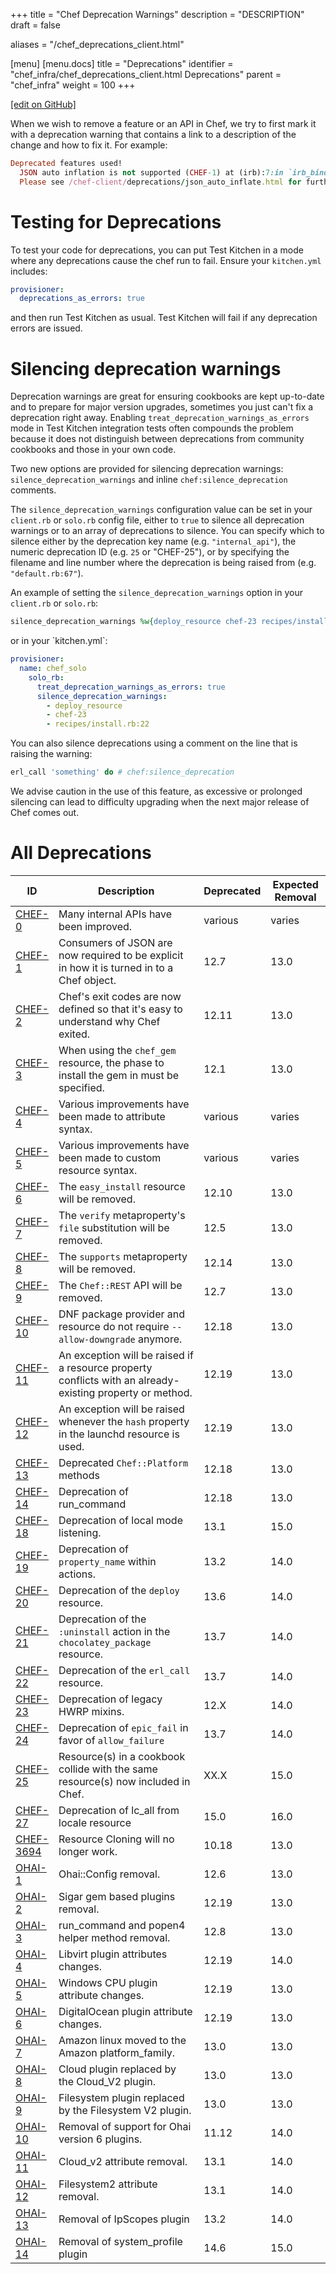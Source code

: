 +++
title = "Chef Deprecation Warnings"
description = "DESCRIPTION"
draft = false

aliases = "/chef_deprecations_client.html"

[menu]
  [menu.docs]
    title = "Deprecations"
    identifier = "chef_infra/chef_deprecations_client.html Deprecations"
    parent = "chef_infra"
    weight = 100
+++    

[\[edit on
GitHub\]](https://github.com/chef/chef-web-docs/blob/master/chef_master/source/chef_deprecations_client.rst)

When we wish to remove a feature or an API in Chef, we try to first mark
it with a deprecation warning that contains a link to a description of
the change and how to fix it. For example:

``` ruby
Deprecated features used!
  JSON auto inflation is not supported (CHEF-1) at (irb):7:in `irb_binding`.
  Please see /chef-client/deprecations/json_auto_inflate.html for further details and information on how to correct this problem.
```

Testing for Deprecations
========================

To test your code for deprecations, you can put Test Kitchen in a mode
where any deprecations cause the chef run to fail. Ensure your
`kitchen.yml` includes:

``` yaml
provisioner:
  deprecations_as_errors: true
```

and then run Test Kitchen as usual. Test Kitchen will fail if any
deprecation errors are issued.

Silencing deprecation warnings
==============================

Deprecation warnings are great for ensuring cookbooks are kept
up-to-date and to prepare for major version upgrades, sometimes you just
can't fix a deprecation right away. Enabling
`treat_deprecation_warnings_as_errors` mode in Test Kitchen integration
tests often compounds the problem because it does not distinguish
between deprecations from community cookbooks and those in your own
code.

Two new options are provided for silencing deprecation warnings:
`silence_deprecation_warnings` and inline `chef:silence_deprecation`
comments.

The `silence_deprecation_warnings` configuration value can be set in
your `client.rb` or `solo.rb` config file, either to `true` to silence
all deprecation warnings or to an array of deprecations to silence. You
can specify which to silence either by the deprecation key name (e.g.
`"internal_api"`), the numeric deprecation ID (e.g. `25` or <span
class="title-ref">"CHEF-25"</span>), or by specifying the filename and
line number where the deprecation is being raised from (e.g.
`"default.rb:67"`).

An example of setting the `silence_deprecation_warnings` option in your
`client.rb` or `solo.rb`:

``` ruby
silence_deprecation_warnings %w{deploy_resource chef-23 recipes/install.rb:22}
```

or in your \`kitchen.yml\`:

``` yaml
provisioner:
  name: chef_solo
    solo_rb:
      treat_deprecation_warnings_as_errors: true
      silence_deprecation_warnings:
        - deploy_resource
        - chef-23
        - recipes/install.rb:22
```

You can also silence deprecations using a comment on the line that is
raising the warning:

``` ruby
erl_call 'something' do # chef:silence_deprecation
```

We advise caution in the use of this feature, as excessive or prolonged
silencing can lead to difficulty upgrading when the next major release
of Chef comes out.

All Deprecations
================

<table>
<colgroup>
<col style="width: 12%" />
<col style="width: 57%" />
<col style="width: 10%" />
<col style="width: 20%" />
</colgroup>
<thead>
<tr class="header">
<th>ID</th>
<th>Description</th>
<th>Deprecated</th>
<th>Expected Removal</th>
</tr>
</thead>
<tbody>
<tr class="odd">
<td><a href="/deprecations_internal_api/">CHEF-0</a></td>
<td>Many internal APIs have been improved.</td>
<td>various</td>
<td>varies</td>
</tr>
<tr class="even">
<td><a href="/deprecations_json_auto_inflate/">CHEF-1</a></td>
<td>Consumers of JSON are now required to be explicit in how it is turned in to a Chef object.</td>
<td>12.7</td>
<td>13.0</td>
</tr>
<tr class="odd">
<td><a href="/deprecations_exit_code/">CHEF-2</a></td>
<td>Chef's exit codes are now defined so that it's easy to understand why Chef exited.</td>
<td>12.11</td>
<td>13.0</td>
</tr>
<tr class="even">
<td><a href="/deprecations_chef_gem_compile_time/">CHEF-3</a></td>
<td>When using the <code>chef_gem</code> resource, the phase to install the gem in must be specified.</td>
<td>12.1</td>
<td>13.0</td>
</tr>
<tr class="odd">
<td><a href="/deprecations_attributes/">CHEF-4</a></td>
<td>Various improvements have been made to attribute syntax.</td>
<td>various</td>
<td>varies</td>
</tr>
<tr class="even">
<td><a href="/deprecations_custom_resource_cleanups/">CHEF-5</a></td>
<td>Various improvements have been made to custom resource syntax.</td>
<td>various</td>
<td>varies</td>
</tr>
<tr class="odd">
<td><a href="/deprecations_easy_install/">CHEF-6</a></td>
<td>The <code>easy_install</code> resource will be removed.</td>
<td>12.10</td>
<td>13.0</td>
</tr>
<tr class="even">
<td><a href="/deprecations_verify_file/">CHEF-7</a></td>
<td>The <code>verify</code> metaproperty's <code>file</code> substitution will be removed.</td>
<td>12.5</td>
<td>13.0</td>
</tr>
<tr class="odd">
<td><a href="/deprecations_supports_property/">CHEF-8</a></td>
<td>The <code>supports</code> metaproperty will be removed.</td>
<td>12.14</td>
<td>13.0</td>
</tr>
<tr class="even">
<td><a href="/deprecations_chef_rest/">CHEF-9</a></td>
<td>The <code>Chef::REST</code> API will be removed.</td>
<td>12.7</td>
<td>13.0</td>
</tr>
<tr class="odd">
<td><a href="/deprecations_dnf_package_allow_downgrade/">CHEF-10</a></td>
<td>DNF package provider and resource do not require <code>--allow-downgrade</code> anymore.</td>
<td>12.18</td>
<td>13.0</td>
</tr>
<tr class="even">
<td><a href="/deprecations_property_name_collision/">CHEF-11</a></td>
<td>An exception will be raised if a resource property conflicts with an already-existing property or method.</td>
<td>12.19</td>
<td>13.0</td>
</tr>
<tr class="odd">
<td><a href="/deprecations_launchd_hash_property/">CHEF-12</a></td>
<td>An exception will be raised whenever the <code>hash</code> property in the launchd resource is used.</td>
<td>12.19</td>
<td>13.0</td>
</tr>
<tr class="even">
<td><a href="/deprecations_chef_platform_methods/">CHEF-13</a></td>
<td>Deprecated <code>Chef::Platform</code> methods</td>
<td>12.18</td>
<td>13.0</td>
</tr>
<tr class="odd">
<td><a href="/deprecations_run_command/">CHEF-14</a></td>
<td>Deprecation of run_command</td>
<td>12.18</td>
<td>13.0</td>
</tr>
<tr class="even">
<td><a href="/deprecations_local_listen/">CHEF-18</a></td>
<td>Deprecation of local mode listening.</td>
<td>13.1</td>
<td>15.0</td>
</tr>
<tr class="odd">
<td><a href="/deprecations_namespace_collisions/">CHEF-19</a></td>
<td>Deprecation of <code>property_name</code> within actions.</td>
<td>13.2</td>
<td>14.0</td>
</tr>
<tr class="even">
<td><a href="/deprecations_deploy_resource/">CHEF-20</a></td>
<td>Deprecation of the <code>deploy</code> resource.</td>
<td>13.6</td>
<td>14.0</td>
</tr>
<tr class="odd">
<td><a href="/deprecations_chocolatey_uninstall/">CHEF-21</a></td>
<td>Deprecation of the <code>:uninstall</code> action in the <code>chocolatey_package</code> resource.</td>
<td>13.7</td>
<td>14.0</td>
</tr>
<tr class="even">
<td><a href="/deprecations_erl_call_resource/">CHEF-22</a></td>
<td>Deprecation of the <code>erl_call</code> resource.</td>
<td>13.7</td>
<td>14.0</td>
</tr>
<tr class="odd">
<td><a href="/deprecations_legacy_hwrp_mixins/">CHEF-23</a></td>
<td>Deprecation of legacy HWRP mixins.</td>
<td>12.X</td>
<td>14.0</td>
</tr>
<tr class="even">
<td><a href="/deprecations_epic_fail/">CHEF-24</a></td>
<td>Deprecation of <code>epic_fail</code> in favor of <code>allow_failure</code></td>
<td>13.7</td>
<td>14.0</td>
</tr>
<tr class="odd">
<td><a href="/deprecations_map_collision/">CHEF-25</a></td>
<td>Resource(s) in a cookbook collide with the same resource(s) now included in Chef.</td>
<td>XX.X</td>
<td>15.0</td>
</tr>
<tr class="even">
<td><a href="/deprecations_locale_lc_all/">CHEF-27</a></td>
<td>Deprecation of lc_all from locale resource</td>
<td>15.0</td>
<td>16.0</td>
</tr>
<tr class="odd">
<td><a href="/deprecations_resource_cloning/">CHEF-3694</a></td>
<td>Resource Cloning will no longer work.</td>
<td>10.18</td>
<td>13.0</td>
</tr>
<tr class="even">
<td><a href="/deprecations_ohai_legacy_config/">OHAI-1</a></td>
<td>Ohai::Config removal.</td>
<td>12.6</td>
<td>13.0</td>
</tr>
<tr class="odd">
<td><a href="/deprecations_ohai_sigar_plugins/">OHAI-2</a></td>
<td>Sigar gem based plugins removal.</td>
<td>12.19</td>
<td>13.0</td>
</tr>
<tr class="even">
<td><a href="/deprecations_ohai_run_command_helpers/">OHAI-3</a></td>
<td>run_command and popen4 helper method removal.</td>
<td>12.8</td>
<td>13.0</td>
</tr>
<tr class="odd">
<td><a href="/deprecations_ohai_libvirt_plugin/">OHAI-4</a></td>
<td>Libvirt plugin attributes changes.</td>
<td>12.19</td>
<td>14.0</td>
</tr>
<tr class="even">
<td><a href="/deprecations_ohai_windows_cpu/">OHAI-5</a></td>
<td>Windows CPU plugin attribute changes.</td>
<td>12.19</td>
<td>13.0</td>
</tr>
<tr class="odd">
<td><a href="/deprecations_ohai_digitalocean/">OHAI-6</a></td>
<td>DigitalOcean plugin attribute changes.</td>
<td>12.19</td>
<td>13.0</td>
</tr>
<tr class="even">
<td><a href="/deprecations_ohai_amazon_linux/">OHAI-7</a></td>
<td>Amazon linux moved to the Amazon platform_family.</td>
<td>13.0</td>
<td>13.0</td>
</tr>
<tr class="odd">
<td><a href="/deprecations_ohai_cloud/">OHAI-8</a></td>
<td>Cloud plugin replaced by the Cloud_V2 plugin.</td>
<td>13.0</td>
<td>13.0</td>
</tr>
<tr class="even">
<td><a href="/deprecations_ohai_filesystem/">OHAI-9</a></td>
<td>Filesystem plugin replaced by the Filesystem V2 plugin.</td>
<td>13.0</td>
<td>13.0</td>
</tr>
<tr class="odd">
<td><a href="/deprecations_ohai_v6_plugins/">OHAI-10</a></td>
<td>Removal of support for Ohai version 6 plugins.</td>
<td>11.12</td>
<td>14.0</td>
</tr>
<tr class="even">
<td><a href="/deprecations_ohai_cloud_v2/">OHAI-11</a></td>
<td>Cloud_v2 attribute removal.</td>
<td>13.1</td>
<td>14.0</td>
</tr>
<tr class="odd">
<td><a href="/deprecations_ohai_filesystem_v2/">OHAI-12</a></td>
<td>Filesystem2 attribute removal.</td>
<td>13.1</td>
<td>14.0</td>
</tr>
<tr class="even">
<td><a href="/deprecations_ohai_ipscopes/">OHAI-13</a></td>
<td>Removal of IpScopes plugin</td>
<td>13.2</td>
<td>14.0</td>
</tr>
<tr class="odd">
<td><a href="/deprecations_ohai_system_profile/">OHAI-14</a></td>
<td>Removal of system_profile plugin</td>
<td>14.6</td>
<td>15.0</td>
</tr>
</tbody>
</table>
